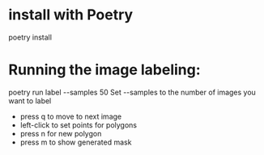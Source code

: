 # install with Poetry
poetry install 

# Running the image labeling:
poetry run label --samples 50
Set --samples to the number of images you want to label

* press q to move to next image
* left-click to set points for polygons
* press n for new polygon
* press m to show generated mask

